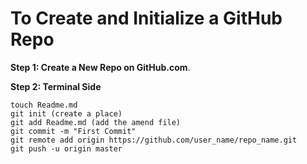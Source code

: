 # To Create and Initialize a GitHub Repo
**Step 1: Create a New Repo on GitHub.com**.  

**Step 2: Terminal Side**

```
touch Readme.md
git init (create a place)
git add Readme.md (add the amend file)
git commit -m "First Commit"
git remote add origin https://github.com/user_name/repo_name.git
git push -u origin master
```
